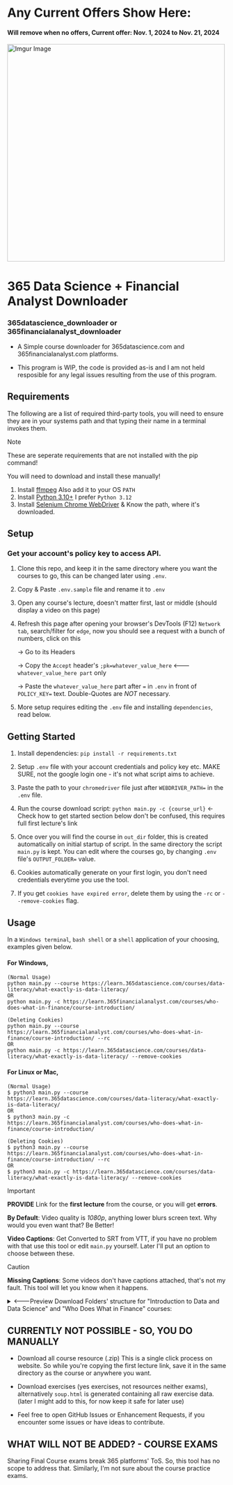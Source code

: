 # Any Current Offers Show Here:
#### Will remove when no offers, Current offer: Nov. 1, 2024 to Nov. 21, 2024
<img src="https://i.imgur.com/IShuD9o.png" alt="Imgur Image" width="500"/>

# 365 Data Science + Financial Analyst Downloader

### 365datascience_downloader or 365financialanalyst_downloader

-   A Simple course downloader for 365datascience.com and 365financialanalyst.com platforms.

-   This program is WIP, the code is provided as-is and I am not held resposible for any legal issues resulting from the use of this program.

## Requirements
The following are a list of required third-party tools, you will need to ensure they are in your systems path and that typing their name in a terminal invokes them.

> [!NOTE]  
> These are seperate requirements that are not installed with the pip command!
>
> You will need to download and install these manually!

1. Install [ffmpeg](https://github.com/BtbN/FFmpeg-Builds/releases) Also add it to your OS `PATH`
2. Install [Python 3.10+](https://www.xda-developers.com/how-to-install-python/) I prefer `Python 3.12`
3. Install [Selenium Chrome WebDriver](https://googlechromelabs.github.io/chrome-for-testing/) & Know the path, where it's downloaded.

## Setup

### Get your account's policy key to access API.

1. Clone this repo, and keep it in the same directory where you want the courses to go, this can be changed later using `.env`.

2. Copy & Paste `.env.sample` file and rename it to `.env`

3. Open any course's lecture, doesn't matter first, last or middle (should display a video on this page)

4. Refresh this page after opening your browser's DevTools (F12) `Network tab`, search/filter for `edge`, now you should see a request with a bunch of numbers, click on this

   -> Go to its Headers

   -> Copy the `Accept` header's `;pk=whatever_value_here` <--- `whatever_value_here part` only

   -> Paste the `whatever_value_here` part after `=` in `.env` in front of `POLICY_KEY=` text. Double-Quotes are *NOT* necessary.

6. More setup requires editing the `.env` file and installing `dependencies`, read below.

## Getting Started

1. Install dependencies: `pip install -r requirements.txt`

2. Setup `.env` file with your account credentials and policy key etc. MAKE SURE, not the google login one - it's not what script aims to achieve.

3. Paste the path to your `chromedriver` file just after `WEBDRIVER_PATH=` in the `.env` file.

4. Run the course download script: `python main.py -c {course_url}` <- Check how to get started section below don't be confused, this requires full first lecture's link

5. Once over you will find the course in `out_dir` folder, this is created automatically on initial startup of script.
   In the same directory the script `main.py` is kept. You can edit where the courses go, by changing `.env` file's `OUTPUT_FOLDER=` value.

6. Cookies automatically generate on your first login, you don't need credentials everytime you use the tool.

7. If you get `cookies have expired error`, delete them by using the `-rc` or `--remove-cookies` flag.

## Usage

In a `Windows terminal`, `bash shell` or a `shell` application of your choosing, examples given below.

#### For Windows,
```
(Normal Usage)
python main.py --course https://learn.365datascience.com/courses/data-literacy/what-exactly-is-data-literacy/
OR
python main.py -c https://learn.365financialanalyst.com/courses/who-does-what-in-finance/course-introduction/

(Deleting Cookies)
python main.py --course https://learn.365financialanalyst.com/courses/who-does-what-in-finance/course-introduction/ --rc
OR
python main.py -c https://learn.365datascience.com/courses/data-literacy/what-exactly-is-data-literacy/ --remove-cookies
```

#### For Linux or Mac,
```
(Normal Usage)
$ python3 main.py --course https://learn.365datascience.com/courses/data-literacy/what-exactly-is-data-literacy/
OR
$ python3 main.py -c https://learn.365financialanalyst.com/courses/who-does-what-in-finance/course-introduction/

(Deleting Cookies)
$ python3 main.py --course https://learn.365financialanalyst.com/courses/who-does-what-in-finance/course-introduction/ --rc
OR
$ python3 main.py -c https://learn.365datascience.com/courses/data-literacy/what-exactly-is-data-literacy/ --remove-cookies
```

> [!IMPORTANT] 
> **PROVIDE** Link for the **first lecture** from the course, or you will get **errors**.

**By Default**: Video quality is *1080p*, anything lower blurs screen text. Why would you even want that? Be Better!

**Video Captions**: Get Converted to SRT from VTT, if you have no problem with that use this tool or edit `main.py` yourself. Later I'll put an option to choose between these.

> [!CAUTION]
> **Missing Captions**: Some videos don't have captions attached, that's not my fault. This tool will let you know when it happens.

<details>
<summary><---Preview Download Folders' structure for "Introduction to Data and Data Science" and "Who Does What in Finance" courses:</summary>

```
📦out_dir
 ┗ 📂Introduction to Data and Data Science
 ┃ ┣ 🎥1 - Course Introduction.mp4
 ┃ ┣ 📜1 - Course Introduction.srt
 ┃ ┣ 🎥2 - Why are there so many business and data science buzzwords_.mp4
 ┃ ┣ 📜2 - Why are there so many business and data science buzzwords_.srt
 ┃ ┣ 🎥3 - Analysis vs Analytics.mp4
 ┃ ┣ 📜3 - Analysis vs Analytics.srt
 ┃ ┣ 🎥4 - Intro to Business Analytics, Data Analytics, and Data Science.mp4
 ┃ ┣ 📜4 - Intro to Business Analytics, Data Analytics, and Data Science.srt
 ┃ ┣ 🎥5 - Adding Business Intelligence (BI), Machine Learning (ML), and Artificial Intelligence (AI) to the picture.mp4
 ┃ ┣ 📜5 - Adding Business Intelligence (BI), Machine Learning (ML), and Artificial Intelligence (AI) to the picture.srt
 ┃ ┣ 🎥6 - An Overview of our Data Science Infographic.mp4
 ┃ ┣ 📜6 - An Overview of our Data Science Infographic.srt
 ┃ ┣ 🎥7 - When are Traditional data, Big Data, BI, Traditional Data Science and ML applied_.mp4
 ┃ ┣ 📜7 - When are Traditional data, Big Data, BI, Traditional Data Science and ML applied_.srt
 ┃ ┣ 🎥8 - Why do we Need each of these Disciplines_.mp4
 ┃ ┣ 📜8 - Why do we Need each of these Disciplines_.srt
 ┃ ┣ 🎥9 - Traditional Data_ Techniques.mp4
 ┃ ┣ 📜9 - Traditional Data_ Techniques.srt
 ┃ ┣ 🎥10 - Traditional Data_ Real-life Examples.mp4
 ┃ ┣ 📜10 - Traditional Data_ Real-life Examples.srt
 ┃ ┣ 🎥11 - Big Data_ Techniques.mp4
 ┃ ┣ 📜11 - Big Data_ Techniques.srt
 ┃ ┣ 🎥12 - Big Data_ Real-life Examples.mp4
 ┃ ┣ 📜12 - Big Data_ Real-life Examples.srt
... and so on.

Similarly,

📦out_dir
 ┗ 📂 Who Does What in Finance
 ┃ ┣ 🎥1 - Course Introduction.mp4
 ┃ ┣ 📜1 - Course Introduction.srt
 ┃ ┣ 🎥2 - The company lifecycle model.mp4
 ┃ ┣ 📜2 - The company lifecycle model.srt
 ┃ ┣ 🎥3 - The introductory stage.mp4
 ┃ ┣ 📜3 - The introductory stage.srt
 ┃ ┣ 🎥4 - Growth stage.mp4
 ┃ ┣ 📜4 - Growth stage.srt
 ┃ ┣ 🎥5 - Enterprise stage.mp4
 ┃ ┣ 📜5 - Enterprise stage.srt
 ┃ ┣ 🎥6 - IPO and Large enterprise stage.mp4
 ┃ ┣ 📜6 - IPO and Large enterprise stage.srt
 ┃ ┣ 🎥7 - Post-IPO developments.mp4
 ┃ ┣ 📜7 - Post-IPO developments.srt

... I think you get the idea.
```

</details>

## CURRENTLY NOT POSSIBLE - SO, YOU DO MANUALLY

- Download all course resource (.zip) This is a single click process on website.
  So while you're copying the first lecture link, save it in the same directory as the course or anywhere you want.
  
- Download exercises (yes exercises, not resources neither exams), alternatively `soup.html` is generated containing all raw exercise data.
  (later I might add to this, for now keep it safe for later use)

- Feel free to open GitHub Issues or Enhancement Requests, if you encounter some issues or have ideas to contribute.

## WHAT WILL NOT BE ADDED? - COURSE EXAMS

Sharing Final Course exams break 365 platforms' ToS. So, this tool has no scope to address that.
Similarly, I'm not sure about the course practice exams.

